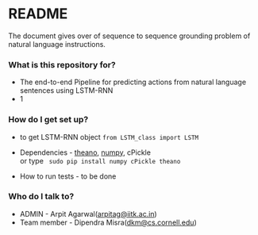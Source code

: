 # README #
The document gives over of sequence to sequence grounding problem of natural language instructions.

### What is this repository for? ###

* The end-to-end Pipeline for predicting actions from natural language sentences using LSTM-RNN
* 1

### How do I get set up? ###

* to get LSTM-RNN object `from LSTM_class import LSTM`
* Dependencies - [theano](http://deeplearning.net/software/theano/install.html), [numpy](http://docs.scipy.org/doc/numpy-1.10.1/user/install.html), cPickle  
or type ` sudo pip install numpy cPickle theano`

* How to run tests - to be done

### Who do I talk to? ###

* ADMIN - Arpit Agarwal(arpitag@iitk.ac.in)
* Team member - Dipendra Misra(dkm@cs.cornell.edu)